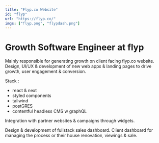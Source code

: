 ```yaml
---
title: "Flyp.co Website"
id: "flyp"
url: "https://flyp.co/"
imgs: ["flyp.png", "flypdash.png"]
---
```


# Growth Software Engineer at flyp

Mainly responsible for generating growth on client facing flyp.co website.
Design, UI/UX & development of new web apps & landing pages to drive growth, user engagement & conversion.

Stack :

- react & next
- styled components
- tailwind
- postGRES
- contentful headless CMS w graphQL

Integration with partner websites & campaigns through widgets.

Design & development of fullstack sales dashboard. Client dashboard for managing the process or their house renovation, viewings & sale.
